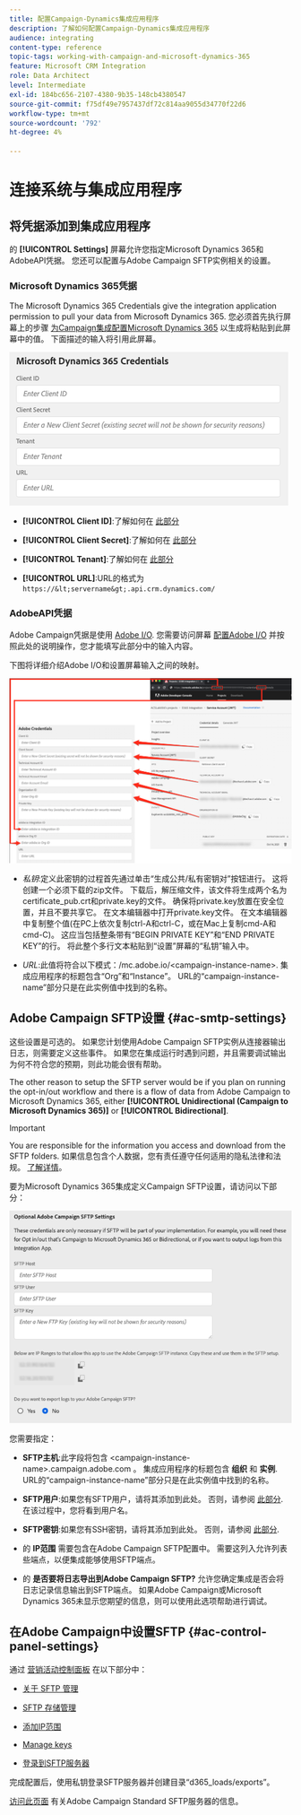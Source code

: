 ```yaml
---
title: 配置Campaign-Dynamics集成应用程序
description: 了解如何配置Campaign-Dynamics集成应用程序
audience: integrating
content-type: reference
topic-tags: working-with-campaign-and-microsoft-dynamics-365
feature: Microsoft CRM Integration
role: Data Architect
level: Intermediate
exl-id: 184bc656-2107-4380-9b35-148cb4380547
source-git-commit: f75df49e7957437df72c814aa9055d34770f22d6
workflow-type: tm+mt
source-wordcount: '792'
ht-degree: 4%

---
```


# 连接系统与集成应用程序

## 将凭据添加到集成应用程序

的 **[!UICONTROL Settings]** 屏幕允许您指定Microsoft Dynamics 365和AdobeAPI凭据。 您还可以配置与Adobe Campaign SFTP实例相关的设置。

### Microsoft Dynamics 365凭据

The Microsoft Dynamics 365 Credentials give the integration application permission to pull your data from Microsoft Dynamics 365.  您必须首先执行屏幕上的步骤 [为Campaign集成配置Microsoft Dynamics 365](../../integrating/using/d365-acs-configure-d365.md) 以生成将粘贴到此屏幕中的值。 下面描述的输入将引用此屏幕。

![](assets/do-not-localize/d365-to-acs-ui-page-workflows-settings-d365.png)

* **[!UICONTROL Client ID]**:了解如何在 [此部分](../../integrating/using/d365-acs-configure-d365.md#register-a-new-app)

* **[!UICONTROL Client Secret]**:了解如何在 [此部分](../../integrating/using/d365-acs-configure-d365.md#generate-a-client-secret)

* **[!UICONTROL Tenant]**:了解如何在 [此部分](../../integrating/using/d365-acs-configure-d365.md#get-the-tenant-id)

* **[!UICONTROL URL]**:URL的格式为 `https://&lt;servername&gt;.api.crm.dynamics.com/`

### AdobeAPI凭据

Adobe Campaign凭据是使用 [Adobe I/O](https://www.adobe.io/). 您需要访问屏幕 [配置Adobe I/O](../../integrating/using/d365-acs-configure-adobe-io.md) 并按照此处的说明操作，您才能填写此部分中的输入内容。

下图将详细介绍Adobe I/O和设置屏幕输入之间的映射。

![](assets/do-not-localize/d365-to-acs-ui-page-workflows-settings-adobeio.png)

* *私钥*:定义此密钥的过程首先通过单击“生成公共/私有密钥对”按钮进行。 这将创建一个必须下载的zip文件。 下载后，解压缩文件，该文件将生成两个名为certificate_pub.crt和private.key的文件。 确保将private.key放置在安全位置，并且不要共享它。 在文本编辑器中打开private.key文件。 在文本编辑器中复制整个值(在PC上依次复制ctrl-A和ctrl-C，或在Mac上复制cmd-A和cmd-C)。 这应当包括整条带有“BEGIN PRIVATE KEY”和“END PRIVATE KEY”的行。 将此整个多行文本粘贴到“设置”屏幕的“私钥”输入中。

* *URL*:此值将符合以下模式：/mc.adobe.io/&lt;campaign-instance-name>. 集成应用程序的标题包含“Org”和“Instance”。 URL的“campaign-instance-name”部分只是在此实例值中找到的名称。

## Adobe Campaign SFTP设置 {#ac-smtp-settings}

这些设置是可选的。 如果您计划使用Adobe Campaign SFTP实例从连接器输出日志，则需要定义这些事件。 如果您在集成运行时遇到问题，并且需要调试输出为何不符合您的预期，则此功能会很有帮助。

The other reason to setup the SFTP server would be if you plan on running the opt-in/out workflow and there is a flow of data from Adobe Campaign to Microsoft Dynamics 365, either **[!UICONTROL Unidirectional (Campaign to Microsoft Dynamics 365)]** or **[!UICONTROL Bidirectional]**.

>[!IMPORTANT]
>
>You are responsible for the information you access and download from the SFTP folders. 如果信息包含个人数据，您有责任遵守任何适用的隐私法律和法规。 [了解详情](../../integrating/using/d365-acs-notices-and-recommendations.md#acs-msdyn-manage-privacy)。

要为Microsoft Dynamics 365集成定义Campaign SFTP设置，请访问以下部分：

![](assets/do-not-localize/d365-to-acs-ui-page-workflows-settings-sftp.png)

您需要指定：

* **SFTP主机**:此字段将包含 &lt;campaign-instance-name>.campaign.adobe.com 。 集成应用程序的标题包含 **组织** 和 **实例**. URL的“campaign-instance-name”部分只是在此实例值中找到的名称。

* **SFTP用户**:如果您有SFTP用户，请将其添加到此处。 否则，请参阅 [此部分](#ac-control-panel-settings). 在该过程中，您将看到用户名。

* **SFTP密钥**:如果您有SSH密钥，请将其添加到此处。 否则，请参阅 [此部分](#ac-control-panel-settings).

* 的 **IP范围** 需要包含在Adobe Campaign SFTP配置中。 需要这列入允许列表些端点，以便集成能够使用SFTP端点。

* 的 **是否要将日志导出到Adobe Campaign SFTP?** 允许您确定集成是否会将日志记录信息输出到SFTP端点。 如果Adobe Campaign或Microsoft Dynamics 365未显示您期望的信息，则可以使用此选项帮助进行调试。

## 在Adobe Campaign中设置SFTP {#ac-control-panel-settings}

通过 [营销活动控制面板](https://experienceleague.adobe.com/docs/control-panel/using/control-panel-home.html?lang=zh-Hans) 在以下部分中：

* [关于 SFTP 管理](https://experienceleague.adobe.com/docs/control-panel/using/sftp-management/about-sftp-management.html?lang=zh-Hans#sftp-management)

* [SFTP 存储管理](https://experienceleague.adobe.com/docs/control-panel/using/sftp-management/key-management.html?lang=en#installing-ssh-key)

* [添加IP范围](https://experienceleague.adobe.com/docs/control-panel/using/sftp-management/ip-range-allow-listing.html?lang=en#sftp-management)

* [Manage keys](https://experienceleague.adobe.com/docs/control-panel/using/sftp-management/key-management.html?lang=en#sftp-management)

* [登录到SFTP服务器](https://experienceleague.adobe.com/docs/control-panel/using/sftp-management/logging-into-sftp-server.html?lang=en#sftp-management)

完成配置后，使用私钥登录SFTP服务器并创建目录“d365_loads/exports”。

[访问此页面](https://experienceleague.adobe.com/docs/campaign-standard-learn/control-panel/sftp-management/monitoring-server-capacity.html?lang=en#sftp-management) 有关Adobe Campaign Standard SFTP服务器的信息。
